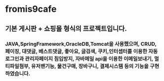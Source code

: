 # fromis9cafe
## 기본 게시판 + 쇼핑몰 형식의 프로젝트입니다.
### JAVA,SpringFramework,OracleDB,Tomcat을 사용했으며, CRUD, 페이징, 대댓글, 베스트댓글, 좋아요, 글검색, 쿠키,인터셉터를 이용한 자동로그인과 관리자페이지 침입방지, 자바메일 api을 이용한 이메일보내기, 멀티파일첨부, 유저밴기능, 물건구매, 장바구니, 결제시스템 등의 기능을 구현하였습니다.
